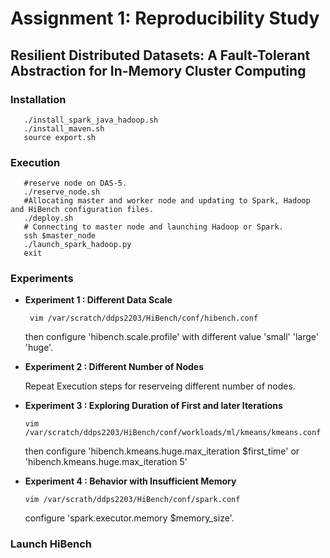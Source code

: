 # Assignment 1: Reproducibility Study
## Resilient Distributed Datasets: A Fault-Tolerant Abstraction for In-Memory Cluster Computing

### Installation
```
   ./install_spark_java_hadoop.sh
   ./install_maven.sh
   source export.sh
```
### Execution
```
   #reserve node on DAS-5.
   ./reserve_node.sh
   #Allocating master and worker node and updating to Spark, Hadoop and HiBench configuration files.
   ./deploy.sh
   # Connecting to master node and launching Hadoop or Spark.
   ssh $master_node
   ./launch_spark_hadoop.py
   exit
```

### Experiments
   + **Experiment 1 : Different Data Scale** 
   
      ` vim /var/scratch/ddps2203/HiBench/conf/hibench.conf`
      
      then configure 'hibench.scale.profile' with different value 'small' 'large' 'huge'.
      
   + **Experiment 2 : Different Number of Nodes** 
   
      Repeat Execution steps for reserveing different number of nodes. 
      
   + **Experiment 3 : Exploring Duration of First and later Iterations**
   
      `vim /var/scratch/ddps2203/HiBench/conf/workloads/ml/kmeans/kmeans.conf`
      
      then configure 'hibench.kmeans.huge.max_iteration		$first_time' or 'hibench.kmeans.huge.max_iteration		5'
      
   + **Experiment 4 : Behavior with Insufficient Memory**  
   
      `vim /var/scrath/ddps2203/HiBench/conf/spark.conf`
      
      configure 'spark.executor.memory  $memory_size'.
      
### Launch HiBench 
   
   
